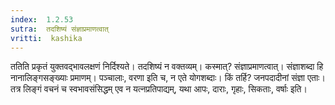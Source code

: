 ```yaml
---
index:  1.2.53
sutra:  तदशिष्यं संज्ञाप्रमाणत्वात्
vritti:  kashika 
---
```


ततिति प्रकृतं युक्तवद्भावलक्षणं निर्दिश्यते। तदशिष्यं न वक्तव्यम्। कस्मात्? संज्ञाप्रमाणत्वात्। संज्ञाशब्दा हि नानालिङ्गसङ्ख्याः प्रमाणम्। पञ्चालाः, वरणा इति च, न एते योगशब्दाः। किं तर्हि? जनपदादीनां संज्ञा एताः। तत्र लिङ्गं वचनं च स्वभावसंसिद्धम् एव न यत्नप्रतिपाद्यम्, यथा आपः, दाराः, गृहाः, सिकताः, वर्षाः इति।

